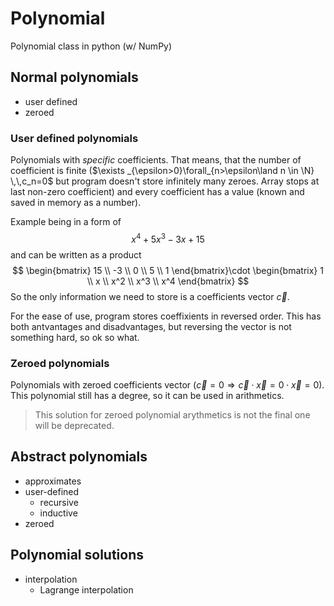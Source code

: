 # Polynomial

Polynomial class in python (w/ NumPy)

## Normal polynomials

- user defined
- zeroed

### User defined polynomials

Polynomials with *specific* coefficients. That means, that the number of coefficient is finite ($\exists _{\epsilon>0}\forall_{n>\epsilon\land n \in \N} \,\,c_n=0$ but program doesn't store infinitely many zeroes. Array stops at last non-zero coefficient) and every coefficient has a value (known and saved in memory as a number).

Example being in a form of
$$
x^4+5x^3-3x+15
$$
and can be written as a product
$$
\begin{bmatrix}
    15 \\ -3 \\ 0 \\ 5 \\ 1
\end{bmatrix}\cdot
\begin{bmatrix}
    1 \\ x \\ x^2 \\ x^3 \\ x^4
\end{bmatrix}
$$
So the only information we need to store is a coefficients vector $\vec{c}$.

For the ease of use, program stores coeffixients in reversed order. This has both antvantages and disadvantages, but reversing the vector is not something hard, so ok so what.

### Zeroed polynomials

Polynomials with zeroed coefficients vector ($\vec{c}=0\Rightarrow \vec c \cdot \vec x = 0\cdot \vec x = 0$). This polynomial still has a degree, so it can be used in arithmetics.
> This solution for zeroed polynomial arythmetics is not the final one will be deprecated.

## Abstract polynomials

- approximates
- user-defined
  - recursive
  - inductive
- zeroed

## Polynomial solutions

- interpolation
  - Lagrange interpolation
